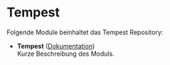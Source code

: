 # Tempest

Folgende Module beinhaltet das Tempest Repository:

- __Tempest__ ([Dokumentation](Tempest))  
	Kurze Beschreibung des Moduls.